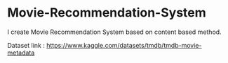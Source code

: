 # Movie-Recommendation-System
I create Movie Recommendation System based on content based method. 

Dataset link : https://www.kaggle.com/datasets/tmdb/tmdb-movie-metadata
